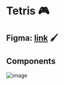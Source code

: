 # Tetris 🎮

## Figma: <a href="https://www.figma.com/file/7yECDVvNVPFFURIdgu7fh4/Tetris?node-id=0%3A1">link</a> 🖌️

## Components
![image](https://user-images.githubusercontent.com/85126702/146914639-2a5fec62-24ce-48e7-b90f-144cf2a8e20f.png)
